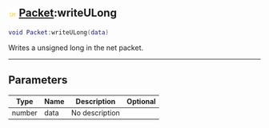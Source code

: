 ## ![shared](../../.gitbook/assets/shared.png) [Packet](packet):writeULong

```lua
void Packet:writeULong(data)
```

Writes a unsigned long in the net packet.

------
## Parameters

| Type   | Name | Description | Optional |
| ------ | ---- | ----------- | -------: |
| number | data | No description |  |

